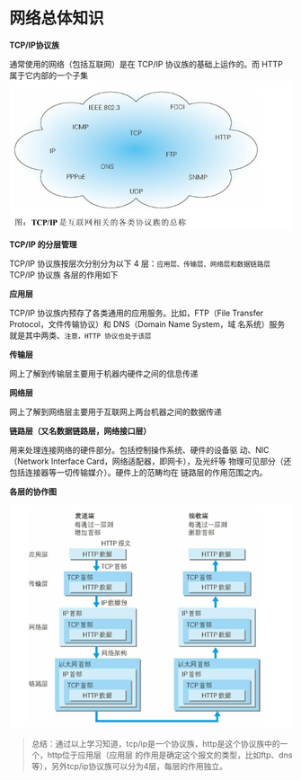 网络总体知识
===

**TCP/IP协议族**

通常使用的网络（包括互联网）是在 TCP/IP 协议族的基础上运作的。而 HTTP 属于它内部的一个子集
![](../imgs/tcpip.png)


**TCP/IP 的分层管理**

TCP/IP 协议族按层次分别分为以下 4 层：`应用层、传输层、网络层和数据链路层`TCP/IP 协议族
各层的作用如下


**应用层**

TCP/IP 协议族内预存了各类通用的应用服务。比如，FTP（File
Transfer Protocol，文件传输协议）和 DNS（Domain Name System，域
名系统）服务就是其中两类、`注意，HTTP 协议也处于该层`

**传输层**

网上了解到传输层主要用于机器内硬件之间的信息传递

**网络层**

网上了解到网络层主要用于互联网上两台机器之间的数据传递

**链路层（又名数据链路层，网络接口层）**

用来处理连接网络的硬件部分。包括控制操作系统、硬件的设备驱
动、NIC（Network Interface Card，网络适配器，即网卡），及光纤等
物理可见部分（还包括连接器等一切传输媒介）。硬件上的范畴均在
链路层的作用范围之内。

**各层的协作图**

![](../imgs/fourflow.png)

> 总结：通过以上学习知道，tcp/ip是一个协议族，http是这个协议族中的一个，http位于应用层（应用层
的作用是确定这个报文的类型，比如ftp、dns等），另外tcp/ip协议族可以分为4层，每层的作用独立。